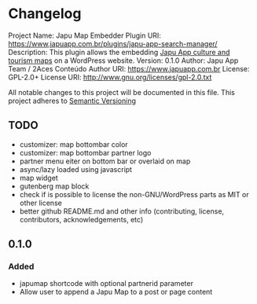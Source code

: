# Changelog
Project Name: Japu Map Embedder
Plugin URI:   https://www.japuapp.com.br/plugins/japu-app-search-manager/
Description:  This plugin allows the embedding <a href="https://www.japuapp.com.br">Japu App culture and tourism maps</a> on a WordPress website.
Version:      0.1.0
Author:       Japu App Team / 2Aces Conteúdo
Author URI:   https://www.japuapp.com.br
License:      GPL-2.0+
License URI:  http://www.gnu.org/licenses/gpl-2.0.txt

All notable changes to this project will be documented in this file.
This project adheres to [Semantic Versioning](http://semver.org/)

## TODO
- customizer: map bottombar color
- customizer: map bottombar partner logo
- partner menu eiter on bottom bar or overlaid on map
- async/lazy loaded using javascript
- map widget
- gutenberg map block
- check if is possible to license the non-GNU/WordPress parts as MIT or other license
- better github README.md and other info (contributing, license, contributors, acknowledgements, etc)

## 0.1.0

### Added
- japumap shortcode with optional partnerid parameter
- Allow user to append a Japu Map to a post or page content